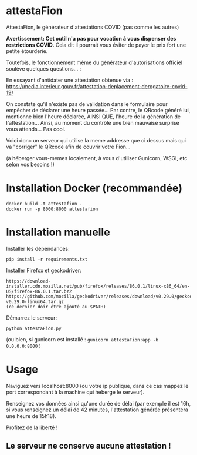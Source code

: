 # attestaFion
AttestaFion, le générateur d'attestations COVID (pas comme les autres)

**Avertissement: Cet outil n'a pas pour vocation à vous dispenser des restrictions COVID.**
Cela dit il pourrait vous éviter de payer le prix fort une petite étourderie.

Toutefois, le fonctionnement même du générateur d'autorisations officiel soulève quelques questions... :

En essayant d'antidater une attestation obtenue via :
https://media.interieur.gouv.fr/attestation-deplacement-derogatoire-covid-19/

On constate qu'il n'existe pas de validation dans le formulaire pour empêcher de déclarer une heure passée...
Par contre, le QRcode généré lui, mentionne bien l'heure déclarée, AINSI QUE, l'heure de la génération de l'attestation...
Ainsi, au moment du contrôle une bien mauvaise surprise vous attends... Pas cool.

Voici donc un serveur qui utilise la meme addresse que ci dessus mais qui va "corriger" le QRcode afin de couvrir votre Fion...

(à héberger vous-memes localement, à vous d'utiliser Gunicorn, WSGI, etc selon vos besoins !)

# Installation Docker (recommandée)
```
docker build -t attestafion .
docker run -p 8000:8000 attestafion
```

# Installation manuelle
Installer les dépendances:
```
pip install -r requirements.txt
```

Installer Firefox et geckodriver:
```
https://download-installer.cdn.mozilla.net/pub/firefox/releases/86.0.1/linux-x86_64/en-US/firefox-86.0.1.tar.bz2
https://github.com/mozilla/geckodriver/releases/download/v0.29.0/geckodriver-v0.29.0-linux64.tar.gz
(ce dernier doir être ajouté au $PATH)
```

Démarrez le serveur:
```
python attestaFion.py
```
(ou bien, si gunicorn est installé : ```gunicorn attestaFion:app -b 0.0.0.0:8000``` )

# Usage
Naviguez vers localhost:8000 (ou votre ip publique, dans ce cas mappez le port correspondant à la machine qui heberge le serveur).

Renseignez vos données ainsi qu'une durée de délai (par exemple il est 16h, si vous renseignez un délai de 42 minutes, l'attestation générée présentera une heure de 15h18).

Profitez de la liberté !

## Le serveur ne conserve aucune attestation !